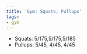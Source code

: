 ```yaml
---
title: 'Gym: Squats, Pullups'
tags:
- gym
---
```


- Squats: 5/175,5/175,5/185
- Pullups: 5/45, 4/45, 4/45
